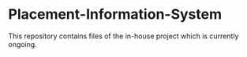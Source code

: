 # Placement-Information-System
This repository contains files of the in-house project which is currently ongoing.   
